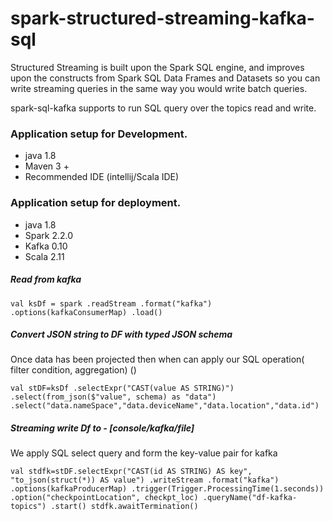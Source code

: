 # spark-structured-streaming-kafka-sql
Structured Streaming is built upon the Spark SQL engine, and improves upon the constructs from Spark SQL Data Frames and Datasets so you can write streaming queries in the same way you would write batch queries.

spark-sql-kafka supports to run SQL query over the topics read and write.

### Application setup for Development.

-  java 1.8
-   Maven 3 +
-   Recommended IDE (intellij/Scala IDE)

### Application setup for deployment.

-   java 1.8
-   Spark 2.2.0
-   Kafka 0.10
-   Scala 2.11

##### Read from kafka

`val ksDf = spark
         .readStream
         .format("kafka")
         .options(kafkaConsumerMap)
         .load()`
##### Convert JSON string to DF with typed JSON schema

Once data has been projected then when can apply our SQL operation( filter condition, aggregation) ()

`val stDF=ksDf
         .selectExpr("CAST(value AS STRING)")
         .select(from_json($"value", schema) as "data")
         .select("data.nameSpace","data.deviceName","data.location","data.id")`
         
##### Streaming write Df to - [console/kafka/file]

We apply SQL select query and form the key-value pair for kafka

`val stdfk=stDF.selectExpr("CAST(id AS STRING) AS key", "to_json(struct(*)) AS value")
        .writeStream
        .format("kafka")
        .options(kafkaProducerMap)
        .trigger(Trigger.ProcessingTime(1.seconds))
        .option("checkpointLocation", checkpt_loc)
        .queryName("df-kafka-topics")
        .start()
      stdfk.awaitTermination()`
      
